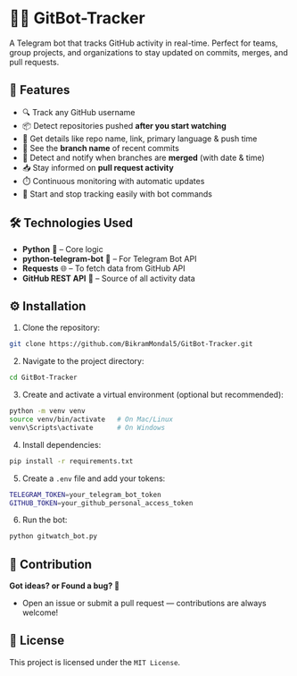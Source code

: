 # 🤖📡 GitBot-Tracker

A Telegram bot that tracks GitHub activity in real-time. Perfect for teams, group projects, and organizations to stay updated on commits, merges, and pull requests.

## 🌟 Features
* 🔍 Track any GitHub username  
* 📦 Detect repositories pushed **after you start watching**  
* 📝 Get details like repo name, link, primary language & push time  
* 🌿 See the **branch name** of recent commits  
* 🔀 Detect and notify when branches are **merged** (with date & time)  
* 📥 Stay informed on **pull request activity**  
* ⏱️ Continuous monitoring with automatic updates  
* 🛑 Start and stop tracking easily with bot commands  

## 🛠️ Technologies Used
* **Python** 🐍 – Core logic  
* **python-telegram-bot** 📲 – For Telegram Bot API  
* **Requests** 🌐 – To fetch data from GitHub API  
* **GitHub REST API** 🔧 – Source of all activity data  

## ⚙️ Installation

1. Clone the repository:
```bash
git clone https://github.com/BikramMondal5/GitBot-Tracker.git
```
2. Navigate to the project directory:
```bash
cd GitBot-Tracker
```
3. Create and activate a virtual environment (optional but recommended):
```bash
python -m venv venv
source venv/bin/activate   # On Mac/Linux
venv\Scripts\activate      # On Windows
```
4. Install dependencies:
```bash
pip install -r requirements.txt
```
5. Create a `.env` file and add your tokens:
```bash
TELEGRAM_TOKEN=your_telegram_bot_token
GITHUB_TOKEN=your_github_personal_access_token
```
6. Run the bot:
```bash
python gitwatch_bot.py
```

## 🤝 Contribution

**Got ideas? or Found a bug? 🐞**
- Open an issue or submit a pull request — contributions are always welcome!

## 📜 License

This project is licensed under the `MIT License`.


